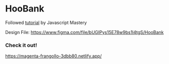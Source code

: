# HooBank

Followed [tutorial](https://www.youtube.com/watch?v=_oO4Qi5aVZs "tutorial") by Javascript Mastery

Design File: https://www.figma.com/file/bUGIPys15E78w9bs1l4tgS/HooBank

### Check it out!
https://magenta-frangollo-3dbb80.netlify.app/
